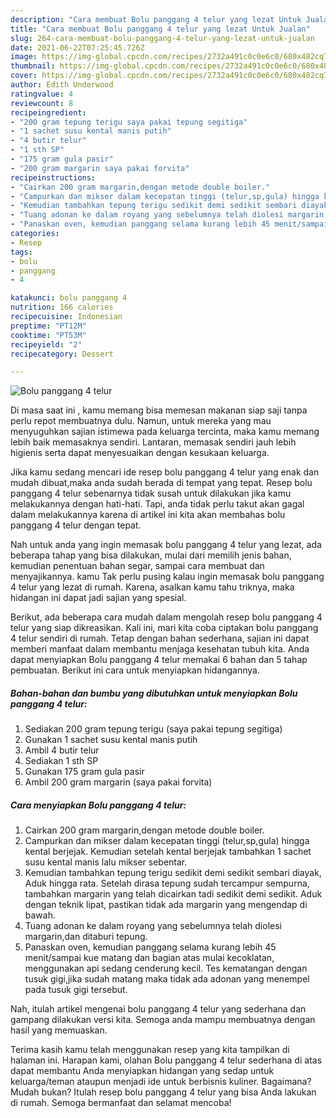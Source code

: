 ```yaml
---
description: "Cara membuat Bolu panggang 4 telur yang lezat Untuk Jualan"
title: "Cara membuat Bolu panggang 4 telur yang lezat Untuk Jualan"
slug: 264-cara-membuat-bolu-panggang-4-telur-yang-lezat-untuk-jualan
date: 2021-06-22T07:25:45.726Z
image: https://img-global.cpcdn.com/recipes/2732a491c0c0e6c0/680x482cq70/bolu-panggang-4-telur-foto-resep-utama.jpg
thumbnail: https://img-global.cpcdn.com/recipes/2732a491c0c0e6c0/680x482cq70/bolu-panggang-4-telur-foto-resep-utama.jpg
cover: https://img-global.cpcdn.com/recipes/2732a491c0c0e6c0/680x482cq70/bolu-panggang-4-telur-foto-resep-utama.jpg
author: Edith Underwood
ratingvalue: 4
reviewcount: 8
recipeingredient:
- "200 gram tepung terigu saya pakai tepung segitiga"
- "1 sachet susu kental manis putih"
- "4 butir telur"
- "1 sth SP"
- "175 gram gula pasir"
- "200 gram margarin saya pakai forvita"
recipeinstructions:
- "Cairkan 200 gram margarin,dengan metode double boiler."
- "Campurkan dan mikser dalam kecepatan tinggi (telur,sp,gula) hingga kental berjejak. Kemudian setelah kental berjejak tambahkan 1 sachet susu kental manis lalu mikser sebentar."
- "Kemudian tambahkan tepung terigu sedikit demi sedikit sembari diayak, Aduk hingga rata. Setelah dirasa tepung sudah tercampur sempurna, tambahkan margarin yang telah dicairkan tadi sedikit demi sedikit. Aduk dengan teknik lipat, pastikan tidak ada margarin yang mengendap di bawah."
- "Tuang adonan ke dalam royang yang sebelumnya telah diolesi margarin,dan ditaburi tepung."
- "Panaskan oven, kemudian panggang selama kurang lebih 45 menit/sampai kue matang dan bagian atas mulai kecoklatan, menggunakan api sedang cenderung kecil. Tes kematangan dengan tusuk gigi,jika sudah matang maka tidak ada adonan yang menempel pada tusuk gigi tersebut."
categories:
- Resep
tags:
- bolu
- panggang
- 4

katakunci: bolu panggang 4 
nutrition: 166 calories
recipecuisine: Indonesian
preptime: "PT12M"
cooktime: "PT53M"
recipeyield: "2"
recipecategory: Dessert

---
```



![Bolu panggang 4 telur](https://img-global.cpcdn.com/recipes/2732a491c0c0e6c0/680x482cq70/bolu-panggang-4-telur-foto-resep-utama.jpg)

Di masa  saat ini , kamu memang bisa memesan makanan siap saji tanpa perlu repot membuatnya dulu. Namun, untuk mereka yang mau menyuguhkan sajian istimewa pada keluarga tercinta, maka kamu memang lebih baik memasaknya sendiri. Lantaran, memasak sendiri jauh lebih higienis serta dapat menyesuaikan dengan kesukaan keluarga.

Jika kamu sedang mencari ide resep bolu panggang 4 telur yang enak dan mudah dibuat,maka anda sudah berada di tempat yang tepat. Resep bolu panggang 4 telur  sebenarnya tidak susah untuk dilakukan jika kamu melakukannya dengan hati-hati. Tapi, anda tidak perlu takut akan gagal dalam melakukannya 
karena di artikel ini kita akan membahas bolu panggang 4 telur dengan tepat.  



Nah untuk anda yang ingin memasak bolu panggang 4 telur yang lezat, ada beberapa tahap yang bisa dilakukan, mulai dari memilih jenis bahan, kemudian penentuan bahan segar, sampai cara membuat dan menyajikannya. kamu Tak perlu pusing kalau ingin memasak bolu panggang 4 telur yang lezat di rumah. Karena, asalkan kamu  tahu triknya, maka hidangan ini dapat jadi sajian yang spesial.

Berikut, ada beberapa cara mudah dalam mengolah resep bolu panggang 4 telur yang siap dikreasikan. Kali ini, mari kita coba ciptakan bolu panggang 4 telur sendiri di rumah. Tetap dengan bahan sederhana, sajian ini dapat memberi manfaat dalam membantu menjaga kesehatan tubuh kita. Anda dapat menyiapkan Bolu panggang 4 telur memakai 6 bahan dan 5 tahap pembuatan. Berikut ini cara untuk menyiapkan hidangannya.

<!--inarticleads1-->

##### Bahan-bahan dan bumbu yang dibutuhkan untuk menyiapkan Bolu panggang 4 telur:

1. Sediakan 200 gram tepung terigu (saya pakai tepung segitiga)
1. Gunakan 1 sachet susu kental manis putih
1. Ambil 4 butir telur
1. Sediakan 1 sth SP
1. Gunakan 175 gram gula pasir
1. Ambil 200 gram margarin (saya pakai forvita)




<!--inarticleads2-->

##### Cara menyiapkan Bolu panggang 4 telur:

1. Cairkan 200 gram margarin,dengan metode double boiler.
1. Campurkan dan mikser dalam kecepatan tinggi (telur,sp,gula) hingga kental berjejak. Kemudian setelah kental berjejak tambahkan 1 sachet susu kental manis lalu mikser sebentar.
1. Kemudian tambahkan tepung terigu sedikit demi sedikit sembari diayak, Aduk hingga rata. Setelah dirasa tepung sudah tercampur sempurna, tambahkan margarin yang telah dicairkan tadi sedikit demi sedikit. Aduk dengan teknik lipat, pastikan tidak ada margarin yang mengendap di bawah.
1. Tuang adonan ke dalam royang yang sebelumnya telah diolesi margarin,dan ditaburi tepung.
1. Panaskan oven, kemudian panggang selama kurang lebih 45 menit/sampai kue matang dan bagian atas mulai kecoklatan, menggunakan api sedang cenderung kecil. Tes kematangan dengan tusuk gigi,jika sudah matang maka tidak ada adonan yang menempel pada tusuk gigi tersebut.




Nah, itulah artikel mengenai  bolu panggang 4 telur  yang sederhana dan gampang dilakukan versi kita. Semoga anda mampu membuatnya dengan hasil yang memuaskan. 

Terima kasih kamu telah menggunakan resep yang kita tampilkan di halaman ini. Harapan kami, olahan  Bolu panggang 4 telur sederhana di atas dapat membantu Anda menyiapkan hidangan yang sedap untuk keluarga/teman ataupun menjadi ide untuk berbisnis kuliner. Bagaimana? Mudah bukan? Itulah resep bolu panggang 4 telur yang bisa Anda lakukan di rumah. Semoga bermanfaat dan selamat mencoba!

